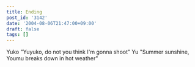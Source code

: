 ```yaml
---
title: Ending
post_id: '3142'
date: '2004-08-06T21:47:00+09:00'
draft: false
tags: []
---
```


Yuko "Yuyuko, do not you think I'm gonna shoot" Yu "Summer sunshine, Youmu breaks down in hot weather"